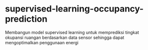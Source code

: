 # supervised-learning-occupancy-prediction
Membangun model supervised learning untuk memprediksi tingkat okupansi ruangan berdasarkan data sensor sehingga dapat mengoptimalkan penggunaan energi

